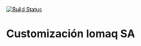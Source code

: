 [![Build Status](https://travis-ci.org/jobiols/cl-iomaq.svg?branch=9.0)](https://travis-ci.org/jobiols/cl-iomaq)
# Customización Iomaq SA #
